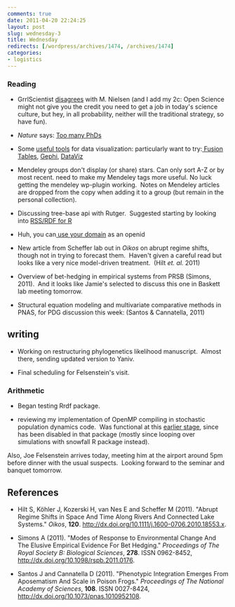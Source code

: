 ```yaml
---
comments: true
date: 2011-04-20 22:24:25
layout: post
slug: wednesday-3
title: Wednesday
redirects: [/wordpress/archives/1474, /archives/1474]
categories:
- logistics
---
```


### Reading





	
  * GrrlScientist [disagrees](http://www.guardian.co.uk/science/punctuated-equilibrium/2011/apr/19/1) with M. Nielsen (and I add my 2c: Open Science might not give you the credit you need to get a job in today's science culture, but hey, in all probability, neither will the traditional strategy, so have fun).

	
  * _Nature_ says: [Too many PhDs](http://www.nature.com/news/2011/110419/full/472276a.html)

	
  * Some [useful tools](http://www.computerworld.com/s/article/print/9215504/22_free_tools_for_data_visualization_and_analysis?taxonomyName=Applications&taxonomyId=18) for data visualization: particularly want to try:[ Fusion Tables](http://www.google.com/fusiontables/public/tour/index.html), [Gephi](http://gephi.org/), [DataViz](http://www.dataviz.org/)

	
  * Mendeley groups don't display (or share) stars.  Can only sort A-Z or by most recent.  need to make my Mendeley tags more useful. No luck getting the mendeley wp-plugin working.  Notes on Mendeley articles are dropped from the copy when adding it to a group (but remain in the personal collection).

	
  * Discussing tree-base api with Rutger.  Suggested starting by looking into [RSS/RDF for R](http://biostar.stackexchange.com/questions/2069/how-do-i-import-rdf-data-into-r)

	
  * Huh, you can[ use your domain](http://blog.stackoverflow.com/2009/01/using-your-own-url-as-your-openid/) as an openid

	
  * New article from Scheffer lab out in _Oikos_ on abrupt regime shifts, though not in trying to forecast them.  Haven't given a careful read but looks like a very nice model-driven treatment.  (Hilt _et. al._ 2011)

	
  * Overview of bet-hedging in empirical systems from PRSB (Simons, 2011).  And it looks like Jamie's selected to discuss this one in Baskett lab meeting tomorrow.

	
  * Structural equation modeling and multivariate comparative methods in PNAS, for PDG discussion this week: (Santos & Cannatella, 2011)




## writing





	
  * Working on restructuring phylogenetics likelihood manuscript.  Almost there, sending updated version to Yaniv.

	
  * Final scheduling for Felsenstein's visit.




### Arithmetic





	
  * Began testing Rrdf package.

	
  * reviewing my implementation of OpenMP compiling in stochastic population dynamics code.  Was functional at this [earlier stage](https://github.com/cboettig/structured-populations/commit/2473d86dfc8fdc17f9a0ed539d11c44a01928b21), since has been disabled in that package (mostly since looping over simulations with snowfall R package instead).


Also, Joe Felsenstein arrives today, meeting him at the airport around 5pm before dinner with the usual suspects.  Looking forward to the seminar and banquet tomorrow.


## References


- Hilt S, Köhler J, Kozerski H, van Nes E and Scheffer M (2011).
"Abrupt Regime Shifts in Space And Time Along Rivers And Connected Lake Systems."
*Oikos*, **120**.
<a href="http://dx.doi.org/10.1111/j.1600-0706.2010.18553.x">http://dx.doi.org/10.1111/j.1600-0706.2010.18553.x</a>.

- Simons A (2011).
"Modes of Response to Environmental Change And The Elusive Empirical Evidence For Bet Hedging."
*Proceedings of The Royal Society B: Biological Sciences*, **278**.
ISSN 0962-8452, <a href="http://dx.doi.org/10.1098/rspb.2011.0176">http://dx.doi.org/10.1098/rspb.2011.0176</a>.

- Santos J and Cannatella D (2011).
"Phenotypic Integration Emerges From Aposematism And Scale in Poison Frogs."
*Proceedings of The National Academy of Sciences*, **108**.
ISSN 0027-8424, <a href="http://dx.doi.org/10.1073/pnas.1010952108">http://dx.doi.org/10.1073/pnas.1010952108</a>.
